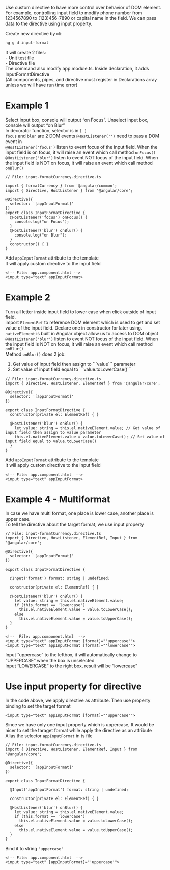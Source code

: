 Use custom directive to have more control over behavior of DOM element. <br>
For example, controlling input field to modify phone number from 1234567890 to (123)456-7890 or capital name in the field.
We can pass data to the directive using input property. <br>
 
Create new directive by cli: 
```
ng g d input-format
```
It will create 2 files: <br>
	- Unit test file <br>
	- Directive file <br>
The command also modify app.module.ts. Inside declaration, it adds InputFormatDirective<br>
(All components, pipes, and directive must register in Declarations array unless we will have run time error)


# Example 1
Select input box, console will output “on Focus”. Unselect input box, console will output “on Blur”<br>
In decorator function, selector is in ```[ ]```<br>
```focus``` and ```blur``` are 2 DOM events
```@HostListener('')``` need to pass a DOM event in<br>
```@HostListener('focus')``` listen to event focus of the input field. When the input field is on focus, it will raise an event which call method ```onFocus()```<br>
```@HostListener('blur')``` listen to event NOT focus of the input field. When the input field is NOT on focus, it will raise an event which call method ```onBlur()```<br>

```
// File: input-formatCurrency.directive.ts 

import { formatCurrency } from '@angular/common';
import { Directive, HostListener } from '@angular/core';

@Directive({
  selector: '[appInputFormat]'
})
export class InputFormatDirective {
  @HostListener('focus') onFocus() {
    console.log("on Focus");
  }
  @HostListener('blur') onBlur() {
    console.log("on Blur");
  }
  constructor() { }
}
```
Add ```appInputFormat``` attribute to the template<br>
It will apply custom directive to the input field

```
<!-- File: app.component.html -->
<input type="text" appInputFormat>
```

# Example 2
Turn all letter inside input field to lower case when click outside of input field.<br>
import ```ElementRef``` to reference DOM element which is used to get and set value of the input field. Declare one in constructor for later using. ```nativeElement``` is built in Angular object allow us to access to DOM object<br>
```@HostListener('blur')``` listen to event NOT focus of the input field. When the input field is NOT on focus, it will raise an event which call method ```onBlur()```<br>
Method ```onBlur()``` does 2 job:
<ol>
	<li>Get value of input field then assign to ```value``` parameter</li>
	<li>Set value of input field equal to ```value.toLowerCase()```</li>
</ol>

```
// File: input-formatCurrency.directive.ts 
import { Directive, HostListener, ElementRef } from '@angular/core';

@Directive({
  selector: '[appInputFormat]'
})

export class InputFormatDirective {
  constructor(private el: ElementRef) { }

  @HostListener('blur') onBlur() {
    let value: string = this.el.nativeElement.value; // Get value of input field then assign to value parameter
    this.el.nativeElement.value = value.toLowerCase(); // Set value of input field equal to value.toLowerCase()
  }
}
```
Add ```appInputFormat``` attribute to the template<br>
It will apply custom directive to the input field
```
<!-- File: app.component.html  -->
<input type="text" appInputFormat>
```

# Example 4 - Multiformat
In case we have multi format, one place is lower case, another place is upper case. <br>
To tell the directive about the target format, we use input property

```
// File: input-formatCurrency.directive.ts 
import { Directive, HostListener, ElementRef, Input } from '@angular/core';

@Directive({
  selector: '[appInputFormat]'
})

export class InputFormatDirective {
  
  @Input('format') format: string | undefined;

  constructor(private el: ElementRef) { }

  @HostListener('blur') onBlur() {
    let value: string = this.el.nativeElement.value;
    if (this.format == 'lowercase')
      this.el.nativeElement.value = value.toLowerCase();
    else
      this.el.nativeElement.value = value.toUpperCase();
  }
}
```
```
<!--  File: app.component.html  -->
<input type="text" appInputFormat [format]="'uppercase'">
<input type="text" appInputFormat [format]="'lowercase'">
```
Input “uppercase” to the leftbox, it will automatically change to “UPPERCASE” when the box is unselected <br>
Input “LOWERCASE” to the right box, result will be “lowercase”

# Use input property for directive
In the code above, we apply directive as attribute. Then use property binding to set the target format
```
<input type="text" appInputFormat [format]="'uppercase'">
```
Since we have only one input property which is uppercase, It would be nicer to set the taraget format while apply the directive as an attribute<br>
Alias the selector ```appInputFormat``` in ts file
```
// File: input-formatCurrency.directive.ts 
import { Directive, HostListener, ElementRef, Input } from '@angular/core';

@Directive({
  selector: '[appInputFormat]'
})

export class InputFormatDirective {
  
  @Input('appInputFormat') format: string | undefined;

  constructor(private el: ElementRef) { }

  @HostListener('blur') onBlur() {
    let value: string = this.el.nativeElement.value;
    if (this.format == 'lowercase')
      this.el.nativeElement.value = value.toLowerCase();
    else
      this.el.nativeElement.value = value.toUpperCase();
  }
}
```
Bind it to string ```'uppercase'```
```
<!-- File: app.component.html  -->
<input type="text" [appInputFormat]="'uppercase'">
```

